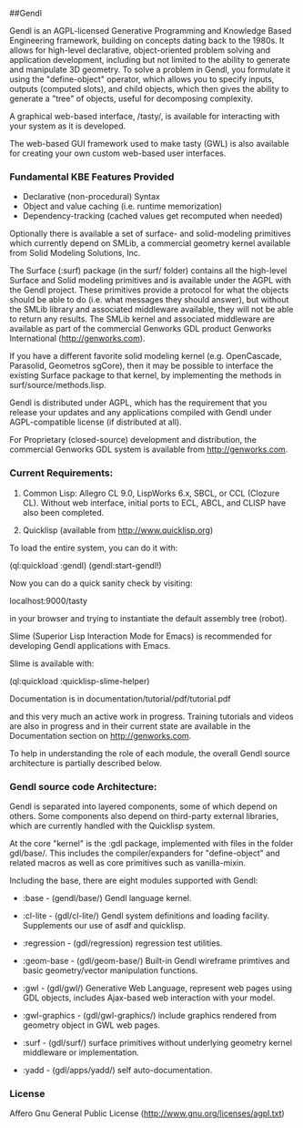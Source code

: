 
##Gendl

Gendl is an AGPL-licensed Generative Programming and Knowledge Based
Engineering framework, building on concepts dating back to the
1980s. It allows for high-level declarative, object-oriented problem
solving and application development, including but not limited to the
ability to generate and manipulate 3D geometry. To solve a problem in
Gendl, you formulate it using the "define-object" operator, which
allows you to specify inputs, outputs (computed slots), and child
objects, which then gives the ability to generate a "tree" of objects,
useful for decomposing complexity.

A graphical web-based interface, /tasty/, is available for interacting
with your system as it is developed.

The web-based GUI framework used to make tasty (GWL) is also available
for creating your own custom web-based user interfaces. 

### Fundamental KBE Features Provided

- Declarative (non-procedural) Syntax
- Object and value caching (i.e. runtime memorization)
- Dependency-tracking (cached values get recomputed when needed)

Optionally there is available a set of surface- and solid-modeling
primitives which currently depend on SMLib, a commercial geometry
kernel available from Solid Modeling Solutions, Inc.

The Surface (:surf) package (in the surf/ folder) contains all the
high-level Surface and Solid modeling primitives and is available
under the AGPL with the Gendl project. These primitives provide a
protocol for what the objects should be able to do (i.e. what messages
they should answer), but without the SMLib library and associated
middleware available, they will not be able to return any results.
The SMLib kernel and associated middleware are available as part of
the commercial Genworks GDL product Genworks International
(http://genworks.com).

If you have a different favorite solid modeling kernel
(e.g. OpenCascade, Parasolid, Geometros sgCore), then it may be
possible to interface the existing Surface package to that kernel, by
implementing the methods in surf/source/methods.lisp. 

Gendl is distributed under AGPL, which has the requirement that you
release your updates and any applications compiled with Gendl under
AGPL-compatible license (if distributed at all). 

For Proprietary (closed-source) development and distribution, the
commercial Genworks GDL system is available from http://genworks.com.


### Current Requirements:

 1. Common Lisp: Allegro CL 9.0, LispWorks 6.x, SBCL, or CCL (Clozure
    CL). Without web interface, initial ports to ECL, ABCL, and CLISP
    have also been completed. 

 2. Quicklisp (available from http://www.quicklisp.org)

 To load the entire system, you can do it with:

  (ql:quickload :gendl)
  (gendl:start-gendl!)


Now you can do a quick sanity check by visiting:

  localhost:9000/tasty 

in your browser and trying to instantiate the default assembly tree
(robot).

Slime (Superior Lisp Interaction Mode for Emacs) is recommended 
for developing Gendl applications with Emacs.  

Slime is available with:

   (ql:quickload :quicklisp-slime-helper)

Documentation is in documentation/tutorial/pdf/tutorial.pdf 

and this very much an active work in progress. Training tutorials and videos
are also in progress and in their current state are available in the
Documentation section on http://genworks.com.


To help in understanding the role of each module, the overall Gendl
source architecture is partially described below.


### Gendl source code Architecture:

Gendl is separated into layered components, some of which depend on
others. Some components also depend on third-party external libraries,
which are currently handled with the Quicklisp system.

At the core "kernel" is the :gdl package, implemented with files in
the folder gdl/base/. This includes the compiler/expanders for
"define-object" and related macros as well as core primitives such as
vanilla-mixin.

Including the base, there are eight modules supported with Gendl:


* :base - (gendl/base/) Gendl language kernel.


* :cl-lite - (gdl/cl-lite/) Gendl system definitions and loading
      facility. Supplements our use of asdf and quicklisp.


* :regression - (gdl/regression) regression test utilities.


* :geom-base - (gdl/geom-base/) Built-in Gendl wireframe primtives
      and basic geometry/vector manipulation functions.


* :gwl - (gdl/gwl/) Generative Web Language, represent web pages
       using GDL objects, includes Ajax-based web interaction with
       your model.


* :gwl-graphics - (gdl/gwl-graphics/) include graphics rendered
      from geometry object in GWL web pages.


* :surf - (gdl/surf/) surface primitives without underlying
      geometry kernel middleware or implementation.


* :yadd - (gdl/apps/yadd/) self auto-documentation.


### License

Affero Gnu General Public License (http://www.gnu.org/licenses/agpl.txt)



